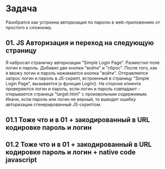 # Задача

Разобратся как устроена авторизация по паролю в web-приложениях от простого к сложному.

## 01. JS Авторизация и переход на следующую страницу

Я набросал страничку авторизации "Simple Login Page". Разместил поле логин и пароль. Добавил две кнопки "войти" и "сброс". После того, как я ввожу логин и пароль нажимается кнопка "войти". Отправляется запрос логин и пароль в  JS-скрипт, встроенный в страницу "Simple Login Page", вызывается js функция Login(). На стороне клиента проверяются логин и пароль, если логин и пароль совпадают - открывается страница "target.html" с произвольным содержимым. Иначе, если пароль или логин не верный, то выводит ошибку авторизации сгенерированный JS-скриптом.

## 01.1 Тоже что и в 01 + закодированный в URL кодировке пароль и логин
## 01.2 Тоже что и в 01 + закодированный в URL кодировке пароль и логин + native code javascript
